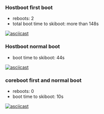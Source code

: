 ### Hostboot first boot

-
    reboots: 2
-
    total boot time to skiboot: more than 148s

[![asciicast](https://asciinema.org/a/vcNPPv4dR6OtWqW52NjzggvQS.svg)](https://asciinema.org/a/vcNPPv4dR6OtWqW52NjzggvQS)

### Hostboot normal boot

-
    boot time to skiboot: 44s

[![asciicast](https://asciinema.org/a/mLuoffJDK3Z1hqIUkMAF9Y3Jf.svg)](https://asciinema.org/a/mLuoffJDK3Z1hqIUkMAF9Y3Jf)

### coreboot first and normal boot

-
    reboots: 0
-
    boot time to skiboot: 10s

[![asciicast](https://asciinema.org/a/dahG9QDc7FLPGy4Vgh8foV31d.svg)](https://asciinema.org/a/dahG9QDc7FLPGy4Vgh8foV31d)
